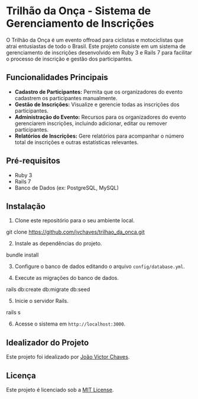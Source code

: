 # Trilhão da Onça - Sistema de Gerenciamento de Inscrições

O Trilhão da Onça é um evento offroad para ciclistas e motociclistas que atrai entusiastas de todo o Brasil. Este projeto consiste em um sistema de gerenciamento de inscrições desenvolvido em Ruby 3 e Rails 7 para facilitar o processo de inscrição e gestão dos participantes.

## Funcionalidades Principais

- **Cadastro de Participantes:** Permita que os organizadores do evento cadastrem os participantes manualmente.
- **Gestão de Inscrições:** Visualize e gerencie todas as inscrições dos participantes.
- **Administração do Evento:** Recursos para os organizadores do evento gerenciarem inscrições, incluindo adicionar, editar ou remover participantes.
- **Relatórios de Inscrições:** Gere relatórios para acompanhar o número total de inscrições e outras estatísticas relevantes.

## Pré-requisitos

- Ruby 3
- Rails 7
- Banco de Dados (ex: PostgreSQL, MySQL)

## Instalação

1. Clone este repositório para o seu ambiente local.

git clone https://github.com/jvchaves/trilhao_da_onca.git


2. Instale as dependências do projeto.

bundle install


3. Configure o banco de dados editando o arquivo `config/database.yml`.

4. Execute as migrações do banco de dados.

rails db:create db:migrate db:seed


5. Inicie o servidor Rails.

rails s



6. Acesse o sistema em `http://localhost:3000`.


## Idealizador do Projeto

Este projeto foi idealizado por [João Victor Chaves](https://github.com/jvchaves).

## Licença

Este projeto é licenciado sob a [MIT License](LICENSE).
